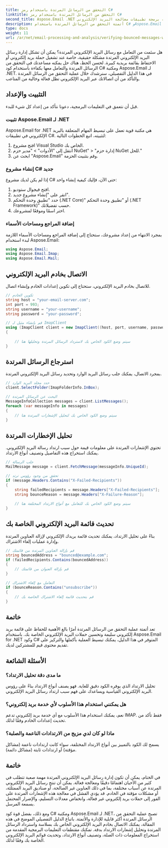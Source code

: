 ```yaml
---
title: التحقق من الرسائل المرتدة باستخدام رمز C#
linktitle: التحقق من الرسائل المرتدة باستخدام رمز C#
second_title: Aspose.Email .NET واجهة برمجة تطبيقات معالجة البريد الإلكتروني
description: أتمتة التحقق من الرسائل المرتدة باستخدام C# وAspose.Email لـ .NET. إدارة قوائم البريد الإلكتروني بسهولة وتعزيز فعالية الحملة.
type: docs
weight: 11
url: /ar/net/email-processing-and-analysis/verifying-bounced-messages-with-csharp-code/
---
```


هل سئمت من التعامل مع رسائل البريد الإلكتروني المرتدة؟ يمكن أن تشكل إدارة رسائل البريد الإلكتروني المرتدة مشكلة حقيقية، خاصة عند تشغيل حملة بريد إلكتروني أو الاحتفاظ بقائمة بريدية كبيرة. لحسن الحظ، هناك حل يمكنه مساعدتك في التحقق من الرسائل المرتدة والتعامل معها بكفاءة باستخدام كود C# ومكتبة Aspose.Email لـ .NET. في هذا الدليل التفصيلي، سنرشدك خلال عملية التحقق من الرسائل المرتدة والتأكد من أن اتصالاتك عبر البريد الإلكتروني تظل فعالة وخالية من المتاعب.

## التثبيت والإعداد

قبل أن نتعمق في التعليمات البرمجية، دعونا نتأكد من إعداد كل شيء للبدء.

### تثبيت Aspose.Email لـ .NET

Aspose.Email for .NET هي مكتبة قوية تعمل على تبسيط المهام المتعلقة بالبريد الإلكتروني في تطبيقات C#. لتثبيته، اتبع الخطوات التالية:

1. افتح مشروع Visual Studio الخاص بك.
2. انتقل إلى "الأدوات" > "مدير حزم NuGet" > "إدارة حزم NuGet للحل."
3. ابحث عن "Aspose.Email" وقم بتثبيت الحزمة.

### إنشاء مشروع C# جديد

إذا لم يكن لديك مشروع C# حتى الآن، فإليك كيفية إنشاء واحد:

1. افتح فيجوال ستوديو.
2. انقر على "إنشاء مشروع جديد".
3. حدد "تطبيق وحدة التحكم (.NET Core)" أو "تطبيق وحدة التحكم (.NET Framework)" حسب تفضيلاتك.
4. اختر اسمًا وموقعًا لمشروعك.

### إضافة المراجع ومساحات الأسماء

بمجرد الانتهاء من إعداد مشروعك، ستحتاج إلى إضافة المراجع ومساحات الأسماء اللازمة لبدء استخدام Aspose.Email:

```csharp
using Aspose.Email;
using Aspose.Email.Imap;
using Aspose.Email.Mail;
```

## الاتصال بخادم البريد الإلكتروني

للاتصال بخادم البريد الإلكتروني، ستحتاج إلى تكوين إعدادات الخادم وإنشاء اتصال.

```csharp
// تكوين الخادم
string host = "your-email-server.com";
int port = 993;
string username = "your-username";
string password = "your-password";

// قم بإنشاء مثيل لـ ImapClient
using (ImapClient client = new ImapClient((host, port, username, password))
{
   
    // سيتم وضع الكود الخاص بك لاسترداد الرسائل المرتدة وتحليلها هنا
}
```

## استرجاع الرسائل المرتدة

بمجرد الاتصال، يمكنك جلب رسائل البريد الوارد وتحديد رسائل البريد الإلكتروني المرتدة.

```csharp
// حدد مجلد البريد الوارد
client.SelectFolder(ImapFolderInfo.InBox);

// البحث عن الرسائل المرتدة
MessageInfoCollection messages = client.ListMessages();
foreach (var messageInfo in messages)
{
    // سيتم وضع الكود الخاص بك لتحليل الإشعارات المرتدة هنا
}
```

## تحليل الإخطارات المرتدة

تحتوي الإشعارات المرتدة على معلومات قيمة حول سبب ارتداد رسالة البريد الإلكتروني. يمكنك استخراج هذه التفاصيل وتصنيف أنواع الارتداد.

```csharp
// جلب الرسالة
MailMessage message = client.FetchMessage(messageInfo.UniqueId);

// تحقق من وجود رؤوس ترتد
if (message.Headers.Contains("X-Failed-Recipients"))
{
    string failedRecipients = message.Headers["X-Failed-Recipients"];
    string bounceReason = message.Headers["X-Failure-Reason"];
    
    // سيتم وضع الكود الخاص بك للتعامل مع أنواع الارتداد المختلفة هنا
}
```

## تحديث قائمة البريد الإلكتروني الخاصة بك

بناءً على تحليل الارتداد، يمكنك تحديث قائمة بريدك الإلكتروني لإزالة العناوين المرتدة وإدارة عمليات إلغاء الاشتراك.

```csharp
// قم بإزالة العناوين المرتدة من قائمتك
string bouncedAddress = "bounced@example.com";
if (failedRecipients.Contains(bouncedAddress))
{
    // قم بإزالة العنوان من قائمتك
}

// التعامل مع إلغاء الاشتراك
if (bounceReason.Contains("unsubscribe"))
{
    // قم بتحديث قائمة إلغاء الاشتراك الخاصة بك
}
```

## خاتمة

تعد أتمتة عملية التحقق من الرسائل المرتدة أمرًا بالغ الأهمية للحفاظ على قائمة بريد إلكتروني سليمة وتحسين حملات البريد الإلكتروني الخاصة بك. باستخدام Aspose.Email for .NET وكود C# المتوفر في هذا الدليل، يمكنك تبسيط العملية بأكملها والتركيز على تقديم محتوى قيم للمشتركين لديك.

## الأسئلة الشائعة

### ما مدى دقة تحليل الارتداد؟

تحليل الارتداد الذي يوفره الكود دقيق للغاية. فهو يصنف أنواع الارتداد بناءً على رؤوس البريد الإلكتروني القياسية ويساعدك على فهم سبب ارتداد رسائل البريد الإلكتروني.

### هل يمكنني استخدام هذا الأسلوب لأي خدمة بريد إلكتروني؟

نعم، يمكنك استخدام هذا الأسلوب مع أي خدمة بريد إلكتروني تدعم IMAP. فقط تأكد من تحديث إعدادات الخادم وفقًا لذلك.

### ماذا لو كان لدي مزيج من الارتدادات الناعمة والصلبة؟

يسمح لك الكود بالتمييز بين أنواع الارتداد المختلفة، سواء كانت ارتدادات ناعمة (مشاكل مؤقتة) أو ارتدادات ثابتة (مشاكل دائمة).

## خاتمة

في الختام، يمكن أن تكون إدارة رسائل البريد الإلكتروني المرتدة مهمة صعبة تتطلب في كثير من الأحيان اهتمامًا دقيقًا ومعالجة فعالة. يمكن أن تنتج رسائل البريد الإلكتروني المرتدة عن أسباب مختلفة، بما في ذلك العناوين غير الصالحة، أو صناديق البريد الممتلئة، أو مشكلات مؤقتة في الخادم. قد يؤدي الفشل في معالجة هذه الإشعارات المرتدة على الفور إلى حملات بريد إلكتروني غير فعالة، وانخفاض معدلات التسليم، والإضرار المحتمل بسمعة المرسل.

ومع ذلك، بفضل قوة كود C# ومكتبة Aspose.Email لـ .NET، تصبح عملية التحقق من الرسائل المرتدة أكثر قابلية للإدارة والأتمتة. باتباع الدليل التفصيلي الموضح في هذه المقالة، يمكنك الاتصال بخادم البريد الإلكتروني الخاص بك بسلاسة واسترداد الرسائل المرتدة وتحليل إشعارات الارتداد بدقة. تمكنك مقتطفات التعليمات البرمجية المقدمة من استخراج المعلومات ذات الصلة، وتصنيف أنواع الارتداد، وتحديث قوائم البريد الإلكتروني الخاصة بك وفقًا لذلك.